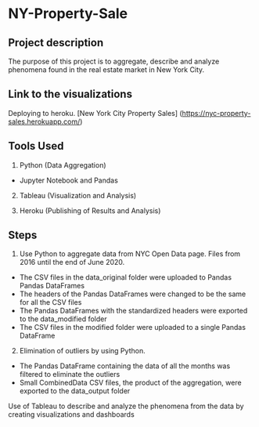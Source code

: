 # NY-Property-Sale

## Project description

The purpose of this project is to aggregate, describe and analyze phenomena found in the real estate market in New York City.

## Link to the visualizations

Deploying to heroku.
[New York City Property Sales]
(https://nyc-property-sales.herokuapp.com/)

## Tools Used

1. Python (Data Aggregation)
  - Jupyter Notebook and Pandas

2. Tableau (Visualization and Analysis)

3. Heroku (Publishing of Results and Analysis)

## Steps

1. Use Python to aggregate data from NYC Open Data page. Files from 2016 until the end of June 2020.

  - The CSV files in the data_original folder were uploaded to Pandas Pandas DataFrames
  - The headers of the Pandas DataFrames were changed to be the same for all the CSV files
  - The Pandas DataFrames with the standardized headers were exported to the data_modified folder
  - The CSV files in the modified folder were uploaded to a single Pandas DataFrame

2. Elimination of outliers by using Python.
 
  - The Pandas DataFrame containing the data of all the months was filtered to eliminate the outliers
  - Small CombinedData CSV files, the product of the aggregation, were exported to the data_output folder

Use of Tableau to describe and analyze the phenomena from the data by creating visualizations and dashboards








